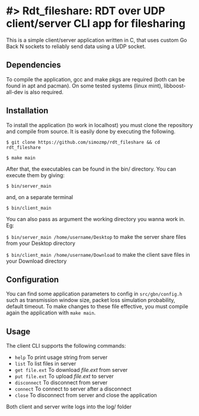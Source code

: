 # #> Rdt_fileshare: RDT over UDP client/server CLI app for filesharing

This is a simple client/server application written in C, that uses custom Go Back N sockets to reliably send data using a UDP socket.

## Dependencies

To compile the application, gcc and make pkgs are required (both can be found in apt and pacman). On some tested systems (linux mint), libboost-all-dev is also required.

## Installation

To install the application (to work in localhost) you must clone the repository and compile from source. It is easily done by executing the following.

`$ git clone https://github.com/simozmp/rdt_fileshare && cd rdt_fileshare`

`$ make main`

After that, the executables can be found in the bin/ directory. You can execute them by giving:

`$ bin/server_main`

and, on a separate terminal

`$ bin/client_main`

You can also pass as argument the working directory you wanna work in. Eg:

`$ bin/server_main /home/username/Desktop` to make the server share files from your Desktop directory

`$ bin/client_main /home/username/Download` to make the client save files in your Download directory

## Configuration

You can find some application parameters to config in `src/gbn/config.h` such as transmission window size, packet loss simulation probability, default timeout. To make changes to these file effective, you must compile again the application with `make main`.

## Usage

The client CLI supports the following commands:
- `help`             To print usage string from server
- `list`             To list files in server
- `get file.ext`     To download _file.ext_ from server
- `put file.ext`     To upload _file.ext_ to server
- `disconnect`       To disconnect from server
- `connect`          To connect to server after a disconnect
- `close`            To disconnect from server and close the application

Both client and server write logs into the log/ folder
